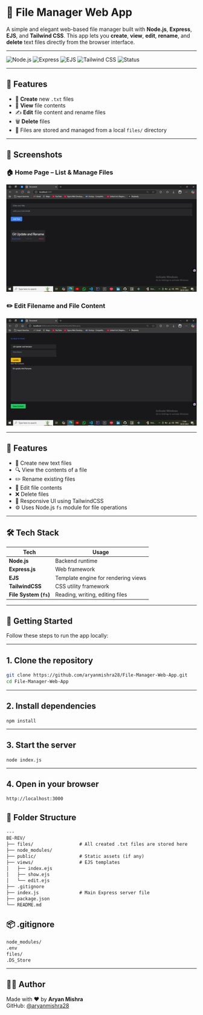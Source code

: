# 📁 File Manager Web App

A simple and elegant web-based file manager built with **Node.js**, **Express**, **EJS**, and **Tailwind CSS**. This app lets you **create**, **view**, **edit**, **rename**, and **delete** text files directly from the browser interface.

---

![Node.js](https://img.shields.io/badge/Backend-Node.js-green?logo=node.js)
![Express](https://img.shields.io/badge/Framework-Express-black?logo=express)
![EJS](https://img.shields.io/badge/View-EJS-yellow?logo=ejs)
![Tailwind CSS](https://img.shields.io/badge/Style-TailwindCSS-blue?logo=tailwindcss)
![Status](https://img.shields.io/badge/Status-Completed-brightgreen)

---

## 🔧 Features

- 📝 **Create** new `.txt` files
- 📂 **View** file contents
- ✍️ **Edit** file content and rename files
- 🗑️ **Delete** files
- 📁 Files are stored and managed from a local `files/` directory

---

## 📸 Screenshots

### 🏠 Home Page – List & Manage Files

![Home Page](https://github.com/aryanmishra28/File-Manager-Web-App/blob/main/images/Screenshot%20(160).png)



### ✏️ Edit Filename and File Content
![Edit File](https://github.com/aryanmishra28/File-Manager-Web-App/blob/main/images/Screenshot%20(161).png)


---

## 🚀 Features

- 📄 Create new text files
- 🔍 View the contents of a file
- ✏️ Rename existing files
- 📝 Edit file contents
- ❌ Delete files
- 🎨 Responsive UI using TailwindCSS
- ⚙️ Uses Node.js `fs` module for file operations

---

## 🛠 Tech Stack

| Tech | Usage |
|------|-------|
| **Node.js** | Backend runtime |
| **Express.js** | Web framework |
| **EJS** | Template engine for rendering views |
| **TailwindCSS** | CSS utility framework |
| **File System (`fs`)** | Reading, writing, editing files |

---


## 🚀 Getting Started

Follow these steps to run the app locally:

---

## 1. Clone the repository

```bash
git clone https://github.com/aryanmishra28/File-Manager-Web-App.git
cd File-Manager-Web-App
```
---

## 2. Install dependencies

```
npm install
```
 ---
 
## 3. Start the server

```
node index.js
```
---

## 4. Open in your browser
```
http://localhost:3000
``` 

## 📁 Folder Structure

```
---
BE-REV/
├── files/                 # All created .txt files are stored here
├── node_modules/
├── public/                # Static assets (if any)
├── views/                 # EJS templates
│   ├── index.ejs
│   ├── show.ejs
│   └── edit.ejs
├── .gitignore
├── index.js               # Main Express server file
├── package.json
└── README.md
```


## 📦 .gitignore

```
node_modules/
.env
files/
.DS_Store
```


---

## 👨‍💻 Author

Made with ❤️ by **Aryan Mishra**  
GitHub: [@aryanmishra28](https://github.com/aryanmishra28)

